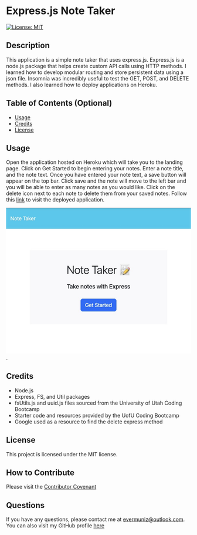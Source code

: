 # Express.js Note Taker
 [![License: MIT](https://img.shields.io/badge/License-MIT-yellow.svg)](https://opensource.org/licenses/MIT)

## Description

This application is a simple note taker that uses express.js. Express.js is a node.js package that helps create custom API calls using HTTP methods. I learned how to develop modular routing and store persistent data using a json file. Insomnia was incredibly useful to test the GET, POST, and DELETE methods. I also learned how to deploy applications on Heroku.


## Table of Contents (Optional)

- [Usage](#usage)
- [Credits](#credits)
- [License](#license)


## Usage
Open the application hosted on Heroku which will take you to the landing page. Click on Get Started to begin entering your notes. Enter a note title, and the note text. Once you have entered your note text, a save button will appear on the top bar. Click save and the note will move to the left bar and you will be able to enter as many notes as you would like. Click on the delete icon next to each note to delete them from your saved notes. Follow this [link](https://nameless-sea-71643.herokuapp.com/) to visit the deployed application. 

![application screenshot](./public/assets/screenshot/app-screenshot.jpeg).

## Credits
- Node.js
- Express, FS, and Util packages
- fsUtils.js and uuid.js files sourced from the University of Utah Coding Bootcamp
- Starter code and resources provided by the UofU Coding Bootcamp
- Google used as a resource to find the delete express method


## License
This project is licensed under the MIT license.

## How to Contribute

Please visit the [Contributor Covenant](https://www.contributor-covenant.org/)

  ## Questions

  If you have any questions, please contact me at evermuniz@outlook.com.
  You can also visit my GitHub profile [here](https://github.com/evermuniz/)